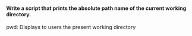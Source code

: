 #### Write a script that prints the absolute path name of the current working directory.
 pwd: Displays to users the present working directory